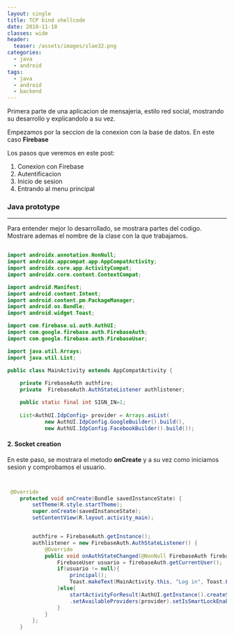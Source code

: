 ```yaml
---
layout: single
title: TCP bind shellcode
date: 2018-11-18
classes: wide
header:
  teaser: /assets/images/slae32.png
categories:
  - java
  - android
tags:
  - java
  - android
  - backend
---
```

Primera parte de una aplicacion de mensajeria, estilo red social, mostrando su desarrollo y explicandolo a su vez.

Empezamos por la seccion de la conexion con la base de datos. En este caso **Firebase**

Los pasos que veremos en este post:
1. Conexion con Firebase
2. Autentificacion 
3. Inicio de sesion
4. Entrando al menu principal

### Java prototype
---------------
Para entender mejor lo desarrollado, se mostrara partes del codigo. Mostrare ademas el nombre de la clase con la que trabajamos.

```java
    
import androidx.annotation.NonNull;
import androidx.appcompat.app.AppCompatActivity;
import androidx.core.app.ActivityCompat;
import androidx.core.content.ContextCompat;

import android.Manifest;
import android.content.Intent;
import android.content.pm.PackageManager;
import android.os.Bundle;
import android.widget.Toast;

import com.firebase.ui.auth.AuthUI;
import com.google.firebase.auth.FirebaseAuth;
import com.google.firebase.auth.FirebaseUser;

import java.util.Arrays;
import java.util.List;

public class MainActivity extends AppCompatActivity {
    
    private FirebaseAuth authfire;
    private  FirebaseAuth.AuthStateListener authlistener;

    public static final int SIGN_IN=1;
    
    List<AuthUI.IdpConfig> provider = Arrays.asList(
            new AuthUI.IdpConfig.GoogleBuilder().build(),
            new AuthUI.IdpConfig.FacebookBuilder().build());
```

#### 2. Socket creation

En este paso, se mostrara el metodo **onCreate** y a su vez como iniciamos sesion y comprobamos el usuario.

```java


 @Override
    protected void onCreate(Bundle savedInstanceState) {
        setTheme(R.style.startTheme);
        super.onCreate(savedInstanceState);
        setContentView(R.layout.activity_main);


        authfire = FirebaseAuth.getInstance();
        authlistener = new FirebaseAuth.AuthStateListener() {
            @Override
            public void onAuthStateChanged(@NonNull FirebaseAuth firebaseAuth) {
                FirebaseUser usuario = firebaseAuth.getCurrentUser();
                if(usuario != null){
                    principal();
                    Toast.makeText(MainActivity.this, "Log in", Toast.LENGTH_SHORT).show();;
                }else{
                    startActivityForResult(AuthUI.getInstance().createSignInIntentBuilder()
                    .setAvailableProviders(provider).setIsSmartLockEnabled(false).build(),SIGN_IN);
                }
            }
        };
    }

```
